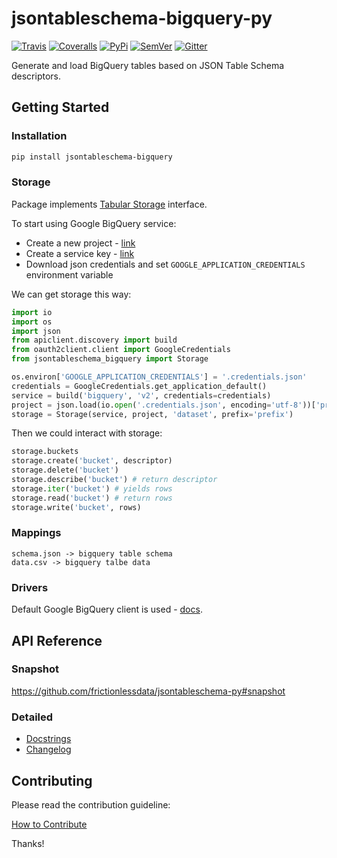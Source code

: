 # jsontableschema-bigquery-py

[![Travis](https://img.shields.io/travis/frictionlessdata/jsontableschema-bigquery-py/master.svg)](https://travis-ci.org/frictionlessdata/jsontableschema-bigquery-py)
[![Coveralls](http://img.shields.io/coveralls/frictionlessdata/jsontableschema-bigquery-py.svg?branch=master)](https://coveralls.io/r/frictionlessdata/jsontableschema-bigquery-py?branch=master)
[![PyPi](https://img.shields.io/pypi/v/jsontableschema-bigquery.svg)](https://pypi.python.org/pypi/jsontableschema-bigquery)
[![SemVer](https://img.shields.io/badge/versions-SemVer-brightgreen.svg)](http://semver.org/)
[![Gitter](https://img.shields.io/gitter/room/frictionlessdata/chat.svg)](https://gitter.im/frictionlessdata/chat)

Generate and load BigQuery tables based on JSON Table Schema descriptors.

## Getting Started

### Installation

```bash
pip install jsontableschema-bigquery
```

### Storage

Package implements [Tabular Storage](https://github.com/frictionlessdata/jsontableschema-py#storage) interface.

To start using Google BigQuery service:
- Create a new project - [link](https://console.developers.google.com/home/dashboard)
- Create a service key - [link](https://console.developers.google.com/apis/credentials)
- Download json credentials and set `GOOGLE_APPLICATION_CREDENTIALS` environment variable

We can get storage this way:

```python
import io
import os
import json
from apiclient.discovery import build
from oauth2client.client import GoogleCredentials
from jsontableschema_bigquery import Storage

os.environ['GOOGLE_APPLICATION_CREDENTIALS'] = '.credentials.json'
credentials = GoogleCredentials.get_application_default()
service = build('bigquery', 'v2', credentials=credentials)
project = json.load(io.open('.credentials.json', encoding='utf-8'))['project_id']
storage = Storage(service, project, 'dataset', prefix='prefix')
```

Then we could interact with storage:

```python
storage.buckets
storage.create('bucket', descriptor)
storage.delete('bucket')
storage.describe('bucket') # return descriptor
storage.iter('bucket') # yields rows
storage.read('bucket') # return rows
storage.write('bucket', rows)
```

### Mappings

```
schema.json -> bigquery table schema
data.csv -> bigquery talbe data
```

### Drivers

Default Google BigQuery client is used - [docs](https://developers.google.com/resources/api-libraries/documentation/bigquery/v2/python/latest/).

## API Reference

### Snapshot

https://github.com/frictionlessdata/jsontableschema-py#snapshot

### Detailed

- [Docstrings](https://github.com/frictionlessdata/jsontableschema-py/tree/master/jsontableschema/storage.py)
- [Changelog](https://github.com/frictionlessdata/jsontableschema-bigquery-py/commits/master)

## Contributing

Please read the contribution guideline:

[How to Contribute](CONTRIBUTING.md)

Thanks!
